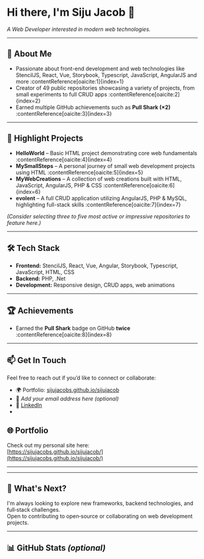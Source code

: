 # Hi there, I'm **Siju Jacob** 👋  
*A Web Developer interested in modern web technologies.*

---


## 🧠 About Me  
- Passionate about front-end development and web technologies like StencilJS, React, Vue, Storybook, Typescript, JavaScript, AngularJS and more :contentReference[oaicite:1]{index=1}  
- Creator of 49 public repositories showcasing a variety of projects, from small experiments to full CRUD apps :contentReference[oaicite:2]{index=2}  
- Earned multiple GitHub achievements such as **Pull Shark (×2)** :contentReference[oaicite:3]{index=3}

---

## 💼 Highlight Projects

- **HelloWorld** – Basic HTML project demonstrating core web fundamentals :contentReference[oaicite:4]{index=4}  
- **MySmallSteps** – A personal journey of small web development projects using HTML :contentReference[oaicite:5]{index=5}  
- **MyWebCreations** – A collection of web creations built with HTML, JavaScript, AngularJS, PHP & CSS :contentReference[oaicite:6]{index=6}  
- **evolent** – A full CRUD application utilizing AngularJS, PHP & MySQL, highlighting full-stack skills :contentReference[oaicite:7]{index=7}  

*(Consider selecting three to five most active or impressive repositories to feature here.)*

---

## 🛠️ Tech Stack  
- **Frontend:** StencilJS, React, Vue, Angular, Storybook, Typescript, JavaScript, HTML, CSS  
- **Backend:** PHP, .Net  
- **Development:** Responsive design, CRUD apps, web animations

---

## 🏆 Achievements  
- Earned the **Pull Shark** badge on GitHub **twice** :contentReference[oaicite:8]{index=8}  

---

## 📫 Get In Touch  
Feel free to reach out if you’d like to connect or collaborate:

- 🌍 Portfolio: [sijujacobs.github.io/sijujacob](https://sijujacobs.github.io/sijujacob/)  
- 📧 *Add your email address here (optional)*  
- 🔗 [LinkedIn](https://www.linkedin.com/in/siju-jacob-61ab54b8/)
- 
## 🌐 Portfolio  
Check out my personal site here:  
[https://sijujacobs.github.io/sijujacob/](https://sijujacobs.github.io/sijujacob/)

---

---

## 🚀 What's Next?  
I'm always looking to explore new frameworks, backend technologies, and full‑stack challenges.  
Open to contributing to open‑source or collaborating on web development projects.

---

## 📊 GitHub Stats *(optional)*  
